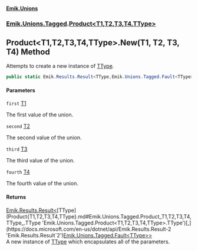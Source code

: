 #### [Emik.Unions](index.md 'index')
### [Emik.Unions.Tagged](Emik.Unions.Tagged.md 'Emik.Unions.Tagged').[Product&lt;T1,T2,T3,T4,TType&gt;](Product{T1,T2,T3,T4,TType}.md 'Emik.Unions.Tagged.Product<T1,T2,T3,T4,TType>')

## Product<T1,T2,T3,T4,TType>.New(T1, T2, T3, T4) Method

Attempts to create a new instance of [TType](Product{T1,T2,T3,T4,TType}.md#Emik.Unions.Tagged.Product_T1,T2,T3,T4,TType_.TType 'Emik.Unions.Tagged.Product<T1,T2,T3,T4,TType>.TType').

```csharp
public static Emik.Results.Result<TType,Emik.Unions.Tagged.Fault<TType>> New(T1 first, T2 second, T3 third, T4 fourth);
```
#### Parameters

<a name='Emik.Unions.Tagged.Product_T1,T2,T3,T4,TType_.New(T1,T2,T3,T4).first'></a>

`first` [T1](Product{T1,T2,T3,T4,TType}.md#Emik.Unions.Tagged.Product_T1,T2,T3,T4,TType_.T1 'Emik.Unions.Tagged.Product<T1,T2,T3,T4,TType>.T1')

The first value of the union.

<a name='Emik.Unions.Tagged.Product_T1,T2,T3,T4,TType_.New(T1,T2,T3,T4).second'></a>

`second` [T2](Product{T1,T2,T3,T4,TType}.md#Emik.Unions.Tagged.Product_T1,T2,T3,T4,TType_.T2 'Emik.Unions.Tagged.Product<T1,T2,T3,T4,TType>.T2')

The second value of the union.

<a name='Emik.Unions.Tagged.Product_T1,T2,T3,T4,TType_.New(T1,T2,T3,T4).third'></a>

`third` [T3](Product{T1,T2,T3,T4,TType}.md#Emik.Unions.Tagged.Product_T1,T2,T3,T4,TType_.T3 'Emik.Unions.Tagged.Product<T1,T2,T3,T4,TType>.T3')

The third value of the union.

<a name='Emik.Unions.Tagged.Product_T1,T2,T3,T4,TType_.New(T1,T2,T3,T4).fourth'></a>

`fourth` [T4](Product{T1,T2,T3,T4,TType}.md#Emik.Unions.Tagged.Product_T1,T2,T3,T4,TType_.T4 'Emik.Unions.Tagged.Product<T1,T2,T3,T4,TType>.T4')

The fourth value of the union.

#### Returns
[Emik.Results.Result&lt;](https://docs.microsoft.com/en-us/dotnet/api/Emik.Results.Result-2 'Emik.Results.Result`2')[TType](Product{T1,T2,T3,T4,TType}.md#Emik.Unions.Tagged.Product_T1,T2,T3,T4,TType_.TType 'Emik.Unions.Tagged.Product<T1,T2,T3,T4,TType>.TType')[,](https://docs.microsoft.com/en-us/dotnet/api/Emik.Results.Result-2 'Emik.Results.Result`2')[Emik.Unions.Tagged.Fault&lt;](Fault{T}.md 'Emik.Unions.Tagged.Fault<T>')[TType](Product{T1,T2,T3,T4,TType}.md#Emik.Unions.Tagged.Product_T1,T2,T3,T4,TType_.TType 'Emik.Unions.Tagged.Product<T1,T2,T3,T4,TType>.TType')[&gt;](Fault{T}.md 'Emik.Unions.Tagged.Fault<T>')[&gt;](https://docs.microsoft.com/en-us/dotnet/api/Emik.Results.Result-2 'Emik.Results.Result`2')  
A new instance of [TType](Product{T1,T2,T3,T4,TType}.md#Emik.Unions.Tagged.Product_T1,T2,T3,T4,TType_.TType 'Emik.Unions.Tagged.Product<T1,T2,T3,T4,TType>.TType') which encapsulates all of the parameters.